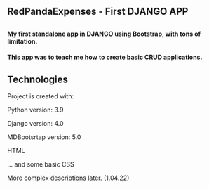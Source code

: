 <h2> RedPandaExpenses - First DJANGO APP<h2>
  
<h4> My first standalone app in DJANGO using Bootstrap, with tons of limitation. </h4>
<h4> This app was to teach me how to create basic CRUD applications. </h4>

  <h2>Technologies</h2>
Project is created with:
  <br>
  <p>Python version: 3.9</p>
  <p>Django version: 4.0</p>
  <p>MDBootsrtap version: 5.0</p>
  <p>HTML</p>
  <p>... and some basic CSS</p>

  
  
  More complex descriptions later. (1.04.22)
